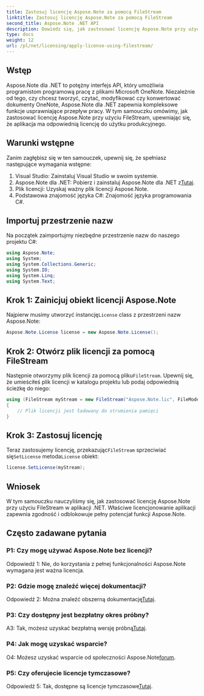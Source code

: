 ```yaml
---
title: Zastosuj licencję Aspose.Note za pomocą FileStream
linktitle: Zastosuj licencję Aspose.Note za pomocą FileStream
second_title: Aspose.Note .NET API
description: Dowiedz się, jak zastosować licencję Aspose.Note przy użyciu FileStream w aplikacjach .NET w celu zapewnienia bezproblemowej integracji.
type: docs
weight: 12
url: /pl/net/licensing/apply-license-using-filestream/
---
```

## Wstęp

Aspose.Note dla .NET to potężny interfejs API, który umożliwia programistom programową pracę z plikami Microsoft OneNote. Niezależnie od tego, czy chcesz tworzyć, czytać, modyfikować czy konwertować dokumenty OneNote, Aspose.Note dla .NET zapewnia kompleksowe funkcje usprawniające przepływ pracy. W tym samouczku omówimy, jak zastosować licencję Aspose.Note przy użyciu FileStream, upewniając się, że aplikacja ma odpowiednią licencję do użytku produkcyjnego.

## Warunki wstępne

Zanim zagłębisz się w ten samouczek, upewnij się, że spełniasz następujące wymagania wstępne:

1. Visual Studio: Zainstaluj Visual Studio w swoim systemie.
2.  Aspose.Note dla .NET: Pobierz i zainstaluj Aspose.Note dla .NET z[Tutaj](https://releases.aspose.com/note/net/).
3. Plik licencji: Uzyskaj ważny plik licencji Aspose.Note.
4. Podstawowa znajomość języka C#: Znajomość języka programowania C#.

## Importuj przestrzenie nazw

Na początek zaimportujmy niezbędne przestrzenie nazw do naszego projektu C#:

```csharp
using Aspose.Note;
using System;
using System.Collections.Generic;
using System.IO;
using System.Linq;
using System.Text;
```

## Krok 1: Zainicjuj obiekt licencji Aspose.Note

 Najpierw musimy utworzyć instancję`License` class z przestrzeni nazw Aspose.Note:

```csharp
Aspose.Note.License license = new Aspose.Note.License();
```

## Krok 2: Otwórz plik licencji za pomocą FileStream

 Następnie otworzymy plik licencji za pomocą pliku`FileStream`. Upewnij się, że umieściłeś plik licencji w katalogu projektu lub podaj odpowiednią ścieżkę do niego:

```csharp
using (FileStream myStream = new FileStream("Aspose.Note.lic", FileMode.Open))
{
    // Plik licencji jest ładowany do strumienia pamięci
}
```

## Krok 3: Zastosuj licencję

 Teraz zastosujemy licencję, przekazując`FileStream` sprzeciwiać się`SetLicense` metoda`License` obiekt:

```csharp
license.SetLicense(myStream);
```

## Wniosek

W tym samouczku nauczyliśmy się, jak zastosować licencję Aspose.Note przy użyciu FileStream w aplikacji .NET. Właściwe licencjonowanie aplikacji zapewnia zgodność i odblokowuje pełny potencjał funkcji Aspose.Note.

## Często zadawane pytania

### P1: Czy mogę używać Aspose.Note bez licencji?

Odpowiedź 1: Nie, do korzystania z pełnej funkcjonalności Aspose.Note wymagana jest ważna licencja.

### P2: Gdzie mogę znaleźć więcej dokumentacji?

 Odpowiedź 2: Można znaleźć obszerną dokumentację[Tutaj](https://reference.aspose.com/note/net/).

### P3: Czy dostępny jest bezpłatny okres próbny?

A3: Tak, możesz uzyskać bezpłatną wersję próbną[Tutaj](https://releases.aspose.com/).

### P4: Jak mogę uzyskać wsparcie?

 O4: Możesz uzyskać wsparcie od społeczności Aspose.Note[forum](https://forum.aspose.com/c/note/28).

### P5: Czy oferujecie licencje tymczasowe?

 Odpowiedź 5: Tak, dostępne są licencje tymczasowe[Tutaj](https://purchase.aspose.com/temporary-license/).